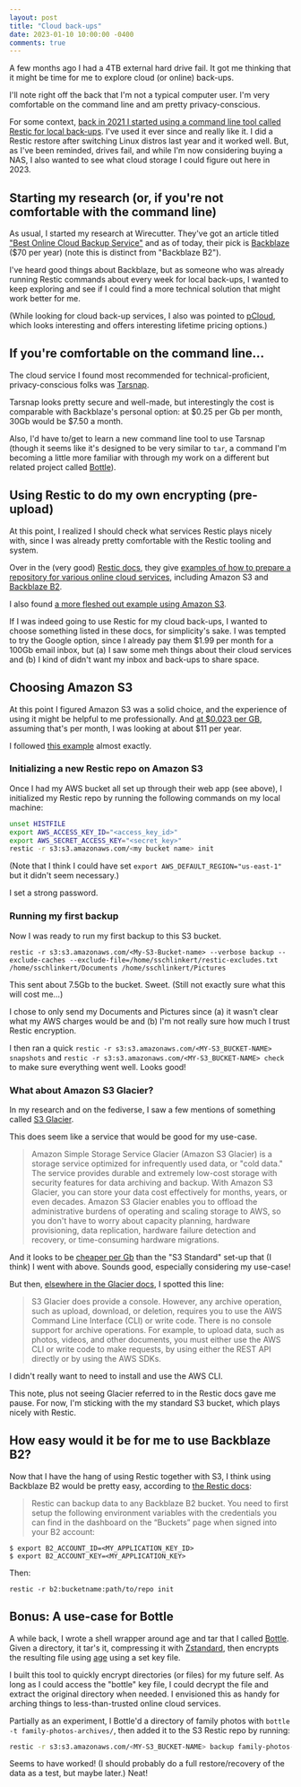```yaml
---
layout: post
title: "Cloud back-ups"
date: 2023-01-10 10:00:00 -0400
comments: true
---
```


A few months ago I had a 4TB external hard drive fail. It got me thinking that it might be time for me to explore cloud (or online) back-ups. 

I'll note right off the back that I'm not a typical computer user. I'm very comfortable on the command line and am pretty privacy-conscious.

For some context, [back in 2021 I started using a command line tool called Restic for local back-ups](https://sts10.github.io/2021/10/26/restic-rsync-backup-ideas.html). I've used it ever since and really like it. I did a Restic restore after switching Linux distros last year and it worked well. But, as I've been reminded, drives fail, and while I'm now considering buying a NAS, I also wanted to see what cloud storage I could figure out here in 2023. 

## Starting my research (or, if you're not comfortable with the command line)

As usual, I started my research at Wirecutter. They've got an article titled ["Best Online Cloud Backup Service"](https://www.nytimes.com/wirecutter/reviews/best-online-backup-service/) and as of today, their pick is [Backblaze](https://www.backblaze.com/cloud-backup.html#af9ktr) ($70 per year) (note this is distinct from "Backblaze B2"). 

I've heard good things about Backblaze, but as someone who was already running Restic commands about every week for local back-ups, I wanted to keep exploring and see if I could find a more technical solution that might work better for me.

(While looking for cloud back-up services, I also was pointed to [pCloud](https://www.pcloud.com), which looks interesting and offers interesting lifetime pricing options.)

## If you're comfortable on the command line...

The cloud service I found most recommended for technical-proficient, privacy-conscious folks was [Tarsnap](https://www.tarsnap.com/). 

Tarsnap looks pretty secure and well-made, but interestingly the cost is comparable with Backblaze's personal option: at $0.25 per Gb per month, 30Gb would be $7.50 a month.

Also, I'd have to/get to learn a new command line tool to use Tarsnap (though it seems like it's designed to be very similar to `tar`, a command I'm becoming a little more familiar with through my work on a different but related project called [Bottle](https://github.com/sts10/bottle)).

## Using Restic to do my own encrypting (pre-upload)

At this point, I realized I should check what services Restic plays nicely with, since I was already pretty comfortable with the Restic tooling and system.

Over in the (very good) [Restic docs](https://restic.readthedocs.io/en/stable/), they give [examples of how to prepare a repository for various online cloud services](https://restic.readthedocs.io/en/latest/030_preparing_a_new_repo.html#), including Amazon S3 and [Backblaze B2](https://restic.readthedocs.io/en/stable/030_preparing_a_new_repo.html#backblaze-b2).

I also found [a more fleshed out example using Amazon S3](https://restic.readthedocs.io/en/stable/080_examples.html#initializing-the-restic-repository).

If I was indeed going to use Restic for my cloud back-ups, I wanted to choose something listed in these docs, for simplicity's sake. I was tempted to try the Google option, since I already pay them $1.99 per month for a 100Gb email inbox, but (a) I saw some meh things about their cloud services and (b) I kind of didn't want my inbox and back-ups to share space. 

## Choosing Amazon S3
At this point I figured Amazon S3 was a solid choice, and the experience of using it might be helpful to me professionally. And [at $0.023 per GB](https://aws.amazon.com/s3/pricing/?nc=sn&loc=4), assuming that's per month, I was looking at about $11 per year.

I followed [this example](https://restic.readthedocs.io/en/stable/080_examples.html#initializing-the-restic-repository) almost exactly.

### Initializing a new Restic repo on Amazon S3

Once I had my AWS bucket all set up through their web app (see above), I initialized my Restic repo by running the following commands on my local machine:

```bash
unset HISTFILE
export AWS_ACCESS_KEY_ID="<access_key_id>"
export AWS_SECRET_ACCESS_KEY="<secret_key>"
restic -r s3:s3.amazonaws.com/<my bucket name> init
```

(Note that I think I could have set `export AWS_DEFAULT_REGION="us-east-1"` but it didn't seem necessary.)

I set a strong password.

### Running my first backup

Now I was ready to run my first backup to this S3 bucket.

```
restic -r s3:s3.amazonaws.com/<My-S3-Bucket-name> --verbose backup --exclude-caches --exclude-file=/home/sschlinkert/restic-excludes.txt /home/sschlinkert/Documents /home/sschlinkert/Pictures
```

This sent about 7.5Gb to the bucket. Sweet. (Still not exactly sure what this will cost me...)

I chose to only send my Documents and Pictures since (a) it wasn't clear what my AWS charges would be and (b) I'm not really sure how much I trust Restic encryption.

I then ran a quick `restic -r s3:s3.amazonaws.com/<MY-S3_BUCKET-NAME> snapshots` and `restic -r s3:s3.amazonaws.com/<MY-S3_BUCKET-NAME> check` to make sure everything went well. Looks good!

### What about Amazon S3 Glacier?

In my research and on the fediverse, I saw a few mentions of something called [S3 Glacier](https://docs.aws.amazon.com/glacier/index.html). 

This does seem like a service that would be good for my use-case. 
> Amazon Simple Storage Service Glacier (Amazon S3 Glacier) is a storage service optimized for infrequently used data, or "cold data." The service provides durable and extremely low-cost storage with security features for data archiving and backup. With Amazon S3 Glacier, you can store your data cost effectively for months, years, or even decades. Amazon S3 Glacier enables you to offload the administrative burdens of operating and scaling storage to AWS, so you don't have to worry about capacity planning, hardware provisioning, data replication, hardware failure detection and recovery, or time-consuming hardware migrations.

And it looks to be [cheaper per Gb](https://aws.amazon.com/s3/pricing/?nc=sn&loc=4) than the "S3 Standard" set-up that (I think) I went with above. Sounds good, especially considering my use-case!

But then, [elsewhere in the Glacier docs](https://docs.aws.amazon.com/amazonglacier/latest/dev/amazon-glacier-getting-started.html), I spotted this line:

> S3 Glacier does provide a console. However, any archive operation, such as upload, download, or deletion, requires you to use the AWS Command Line Interface (CLI) or write code. There is no console support for archive operations. For example, to upload data, such as photos, videos, and other documents, you must either use the AWS CLI or write code to make requests, by using either the REST API directly or by using the AWS SDKs. 

I didn't really want to need to install and use the AWS CLI. 

This note, plus not seeing Glacier referred to in the Restic docs gave me pause. For now, I'm sticking with the my standard S3 bucket, which plays nicely with Restic.

## How easy would it be for me to use Backblaze B2? 

Now that I have the hang of using Restic together with S3, I think using Backblaze B2 would be pretty easy, according to [the Restic docs](https://restic.readthedocs.io/en/stable/030_preparing_a_new_repo.html#backblaze-b2):

> Restic can backup data to any Backblaze B2 bucket. You need to first setup the following environment variables with the credentials you can find in the dashboard on the “Buckets” page when signed into your B2 account:

```
$ export B2_ACCOUNT_ID=<MY_APPLICATION_KEY_ID>
$ export B2_ACCOUNT_KEY=<MY_APPLICATION_KEY>
```
Then:
```
restic -r b2:bucketname:path/to/repo init
```

## Bonus: A use-case for Bottle

A while back, I wrote a shell wrapper around age and tar that I called [Bottle](https://github.com/sts10/bottle). Given a directory, it tar's it, compressing it with [Zstandard](https://facebook.github.io/zstd/), then encrypts the resulting file using [age](https://github.com/FiloSottile/age) using a set key file.

I built this tool to quickly encrypt directories (or files) for my future self. As long as I could access the "bottle" key file, I could decrypt the file and extract the original directory when needed. I envisioned this as handy for arching things to less-than-trusted online cloud services.

Partially as an experiment, I Bottle'd a directory of family photos with `bottle -t family-photos-archives/`, then added it to the S3 Restic repo by running: 
```bash
restic -r s3:s3.amazonaws.com/<MY-S3_BUCKET-NAME> backup family-photos-archives__bottled_2023-01-10-12_06_35-05_00.tar.zst.age
```

Seems to have worked! (I should probably do a full restore/recovery of the data as a test, but maybe later.) Neat!
